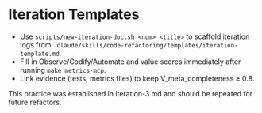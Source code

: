 # Iteration Templates

- Use `scripts/new-iteration-doc.sh <num> <title>` to scaffold iteration logs from `.claude/skills/code-refactoring/templates/iteration-template.md`.
- Fill in Observe/Codify/Automate and value scores immediately after running `make metrics-mcp`.
- Link evidence (tests, metrics files) to keep V_meta_completeness ≥ 0.8.

This practice was established in iteration-3.md and should be repeated for future refactors.
